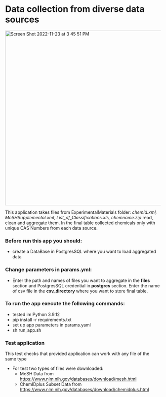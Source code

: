 # Data collection from diverse data sources

<img width="566" alt="Screen Shot 2022-11-23 at 3 45 51 PM" src="https://user-images.githubusercontent.com/72933965/203654548-6135195a-b2d1-4779-93cc-55030da6bbdb.png">

This application takes files from ExperimentalMaterials folder:
*chemid.xml, MeSHSupplemental.xml, List_of_Classifications.xls, chemname.zip*
read, clean and aggregate them. In the final table collected chemicals only with unique CAS Numbers from each data source. 

### Before run this app you should:
- create a DataBase in PostgresSQL where you want to load aggregated data

### Change parameters in params.yml:
 - Enter the path and names of files you want to aggregate in the **files** section and PostgresSQL credential in **postgres** section. Enter the name of csv file in the **csv_directory** where you want to store final table.

### To run the app execute the following commands: 
- tested im Python 3.9.12
- pip install -r requirements.txt
- set up app parameters in params.yaml
- sh run_app.sh 

### Test application
This test checks that provided application can work with any file of the same type

- For test two types of files were downloaded:
  - MeSH Data from https://www.nlm.nih.gov/databases/download/mesh.html
  - ChemIDplus Subset Data from https://www.nlm.nih.gov/databases/download/chemidplus.html 
